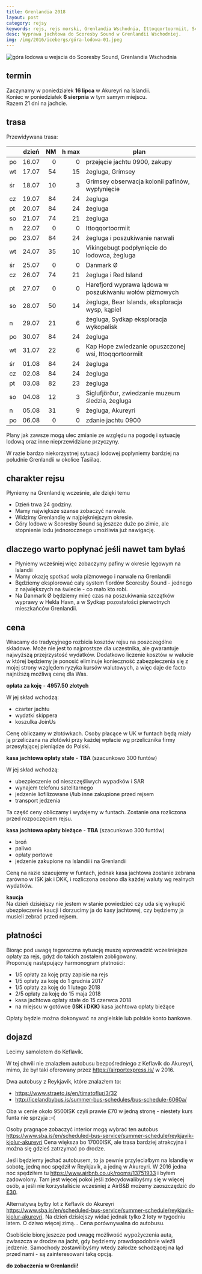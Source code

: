 ```yaml
---
title: Grenlandia 2018
layout: post
category: rejsy
keywords: rejs, rejs morski, Grenlandia Wschodnia, Ittoqqortoormiit, Scoresby Sound
desc: Wyprawa jachtowa do Scoresby Sound w Grenlandii Wschodniej.
img: /img/2016/icebergs/góra-lodowa-01.jpeg
---
```


![góra lodowa u wejscia do Scoresby Sound, Grenlandia Wschodnia](/img/2016/icebergs/góra-lodowa-01.jpeg)

termin
-------
Zaczynamy w poniedziałek **16 lipca** w Akureyri na Islandii.  
Koniec w poniedziałek **6 sierpnia** w tym samym miejscu.  
Razem 21 dni na jachcie.  


trasa
--------
Przewidywana trasa:  

|    | dzień | NM | h&nbsp;max | plan |
| -- | ----- | --:| -----:| -----|
| po | 16.07 |  0 |   0   | przejęcie jachtu 0900, zakupy |
| wt | 17.07 | 54 |  15   | żegluga, Grímsey |
| śr | 18.07 | 10 |   3   | Grímsey obserwacja kolonii pafinów, wypłynięcie  |
| cz | 19.07 | 84 |  24   | żegluga |
| pt | 20.07 | 84 |  24   | żegluga |
| so | 21.07 | 74 |  21   | żegluga |
| n  | 22.07 |  0 |   0   | Ittoqqortoormiit |
| po | 23.07 | 84 |  24   | żegluga i poszukiwanie narwali |
| wt | 24.07 | 35 |  10   | Vikingebugt podpłynięcie do lodowca, żegluga |
| śr | 25.07 |  0 |   0   | Danmark Ø |
| cz | 26.07 | 74 |  21   | żegluga i Red Island |
| pt | 27.07 |  0 |   0   | Harefjord wyprawa lądowa w poszukiwaniu wołów piżmowych |
| so | 28.07 | 50 |  14   | żegluga, Bear Islands, eksploracja wysp, kąpiel |
| n  | 29.07 | 21 |   6   | żegluga, Sydkap eksploracja wykopalisk |
| po | 30.07 | 84 |  24   | żegluga |
| wt | 31.07 | 22 |   6   | Kap Hope zwiedzanie opuszczonej wsi, Ittoqqortoormiit |
| śr | 01.08 | 84 |  24   | żegluga |
| cz | 02.08 | 84 |  24   | żegluga |
| pt | 03.08 | 82 |  23   | żegluga |
| so | 04.08 | 12 |   3   | Siglufjörður, zwiedzanie muzeum śledzia, żegluga |
| n  | 05.08 | 31 |   9   | żegluga, Akureyri |
| po | 06.08 |  0 |   0   | zdanie jachtu 0900 |

Plany jak zawsze mogą ulec zmianie ze względu na pogodę i sytuację lodową oraz inne nieprzewidziane przyczyny.

W razie bardzo niekorzystnej sytuacji lodowej popłyniemy bardziej na południe Grenlandii w okolice Tasiilaq.


charakter rejsu
----------------
Płyniemy na Grenlandię wcześnie, ale dzięki temu 

* Dzień trwa 24 godziny.
* Mamy największe szanse zobaczyć narwale.
* Widzimy Grenlandię w najpiękniejszym okresie.
* Góry lodowe w Scoresby Sound są jeszcze duże po zimie, ale stopnienie lodu jednorocznego umożliwia już nawigację.


dlaczego warto popłynać jeśli nawet tam byłaś
----------------------------------------------
* Płyniemy wcześniej więc zobaczymy pafiny w okresie lęgowym na Islandii
* Mamy okazję spotkać woła piżmowego i narwale na Grenlandii
* Będziemy eksplorować cały system fiordów Scoresby Sound - jednego z największych na świecie - co mało kto robi.
* Na Danmark Ø będziemy mieć czas na poszukiwania szczątków wyprawy w Hekla Havn, a w Sydkap pozostałości pierwotnych mieszkańców Grenlandii.


cena
--------
Wracamy do tradycyjnego rozbicia kosztów rejsu na poszczególne składowe. Może nie jest to najprostsze dla uczestnika,
ale gwarantuje najwyższą przejrzystość wydatków. Dodatkowo liczenie kosztów w walucie w której będziemy je ponosić eliminuje
konieczność zabezpieczenia się z mojej strony względem ryzyka kursów walutowych, a więc daje de facto najniższą możliwą cenę
dla Was.

**opłata za koję** - **4957.50 złotych**   

W jej skład wchodzą:
* czarter jachtu
* wydatki skippera
* koszulka JoinUs

Cenę obliczamy w złotówkach. Osoby płacące w UK w funtach będą miały ją przeliczana na złotówki przy każdej wpłacie wg 
przelicznika firmy przesyłającej pieniądze do Polski.

**kasa jachtowa opłaty stałe** - **TBA** (szacunkowo 300 funtów)   

W jej skład wchodzą:
* ubezpieczenie od nieszczęśliwych wypadków i SAR
* wynajem telefonu satelitarnego
* jedzenie liofilizowane i/lub inne zakupione przed rejsem
* transport jedzenia

Ta część ceny obliczamy i wydajemy w funtach. Zostanie ona rozliczona przed rozpoczęciem rejsu.

**kasa jachtowa opłaty bieżące** - **TBA** (szacunkowo 300 funtów)   

* broń
* paliwo
* opłaty portowe
* jedzenie zakupione na Islandii i na Grenlandii

Ceną na razie szacujemy w funtach, jednak kasa jachtowa zostanie zebrana zarówno w ISK jak i DKK, i rozliczona osobno 
dla każdej waluty wg realnych wydatków.

**kaucja**  
Na dzień dzisiejszy nie jestem w stanie powiedzieć czy uda się wykupić ubezpieczenie kaucji i dorzucimy ja do kasy jachtowej,
czy będziemy ja musieli zebrać przed rejsem.



płatności
-------------
Biorąc pod uwagę tegoroczna sytuację muszę wprowadzić wcześniejsze opłaty za rejs, gdyż do takich zostałem zobligowany.  
Proponuję następujący harmonogram płatności:

* 1/5 opłaty za koję przy zapisie na rejs
* 1/5 opłaty za koję do 1 grudnia 2017
* 1/5 opłaty za koję do 1 lutego 2018 
* 2/5 opłaty za koję do 15 maja 2018 
* kasa jachtowa opłaty stałe do 15 czerwca 2018 
* na miejscu w gotówce **(ISK i DKK)** kasa jachtowa opłaty bieżące
  
Opłaty będzie można dokonywać na angielskie lub polskie konto bankowe.  



dojazd
------
Lecimy samolotem do Keflavík.

W tej chwili nie znalazłem autobusu bezpośredniego z Keflavík do Akureyri, mimo, że był taki oferowany przez 
<https://airportexpress.is/> w 2016.  

Dwa autobusy z Reykjavík, które znalazłem to: 

* <https://www.straeto.is/en/timatoflur/3/32>
* <http://icelandbybus.is/summer-bus-schedules/bus-schedule-6060a/>

Oba w cenie około 9500ISK czyli prawie £70 w jedną stronę - niestety kurs funta nie sprzyja :-( 

Osoby pragnące zobaczyć interior mogą wybrać ten autobus <https://www.sba.is/en/scheduled-bus-service/summer-schedule/reykjavik-kjolur-akureyri>
Cena większa bo 17000ISK, ale trasa bardziej atrakcyjna i można się gdzieś zatrzymać po drodze.

Jeśli będziemy jechać autobusem, to ja pewnie przyleciałbym na Islandię w sobotę, jedną noc spędził w Reykjavík, a jedną w Akureyri.
W 2016 jedna noc spędziłem tu <https://www.airbnb.co.uk/rooms/13751933> i byłem zadowolony. Tam jest więcej pokoi jeśli 
zdecydowalibyśmy się w więcej osób, a jeśli nie korzystaliście wcześniej z AirB&B możemy zaoszczędzić do [£30](www.airbnb.co.uk/c/areks10).

Alternatywą byłby lot z Keflavík do Akureyri <https://www.sba.is/en/scheduled-bus-service/summer-schedule/reykjavik-kjolur-akureyri>.
Na dzień dzisiejszy widać jednak tylko 2 loty w tygodniu latem. O dziwo więcej zimą... Cena porównywalna do autobusu.

Osobiście biorę jeszcze pod uwagę możliwość wypożyczenia auta, zwłaszcza w drodze na jacht, gdy będziemy prawdopodobnie 
wieźli jedzenie. Samochody zostawilibyśmy wtedy załodze schodzącej na ląd przed nami - są zainteresowani taką opcją.


**do zobaczenia w Grenlandii!**  
